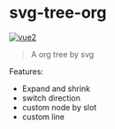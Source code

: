 # svg-tree-org
[![vue2](https://img.shields.io/badge/vue-2.x-brightgreen.svg)](https://vuejs.org/)

> A org tree by svg

Features:
+ Expand and shrink
+ switch direction
+ custom node by slot
+ custom line